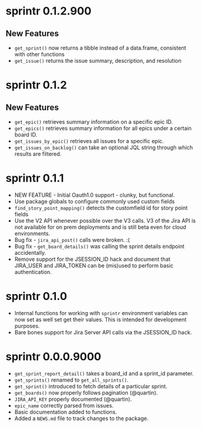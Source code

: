 # sprintr 0.1.2.900

## New Features

* `get_sprint()` now returns a tibble instead of a data.frame, consistent 
with other functions
* `get_issue()` returns the issue summary, description, and resolution


# sprintr 0.1.2

## New Features

* `get_epic()` retrieves summary information on a specific epic ID.
* `get_epics()` retrieves summary information for all epics under a certain board ID.
* `get_issues_by_epic()` retrieves all issues for a specific epic.
* `get_issues_on_backlog()` can take an optional JQL string through which results are filtered.

# sprintr 0.1.1

* NEW FEATURE - Initial Oauth1.0 support - clunky, but functional.
* Use package globals to configure commonly used custom fields
* `find_story_point_mapping()` detects the customfield id for story point fields
* Use the V2 API whenever possible over the V3 calls. V3 of the Jira API is not 
  available for on prem deployments and is still beta even for cloud environments.
* Bug fix - `jira_api_post()` calls were broken. :(
* Bug fix - `get_board_details()` was calling the sprint details endpoint accidentally.
* Remove support for the JSESSION_ID hack and document that JIRA_USER and 
  JIRA_TOKEN can be (mis)used to perform basic authentication.


# sprintr 0.1.0

* Internal functions for working with `sprintr` environment variables can now 
  set as well set get their values. This is intended for development purposes.
* Bare bones support for Jira Server API calls via the JSESSION_ID hack.

# sprintr 0.0.0.9000

* `get_sprint_report_detail()` takes a board_id and a sprint_id parameter.
* `get_sprints()` renamed to `get_all_sprints()`.
* `get_sprint()` introduced to fetch details of a particular sprint.
* `get_boards()` now properly follows pagination (@quartin).
* `JIRA_API_KEY` properly documented (@quartin).
* `epic_name` correctly parsed from issues.
* Basic documentation added to functions.
* Added a `NEWS.md` file to track changes to the package.
